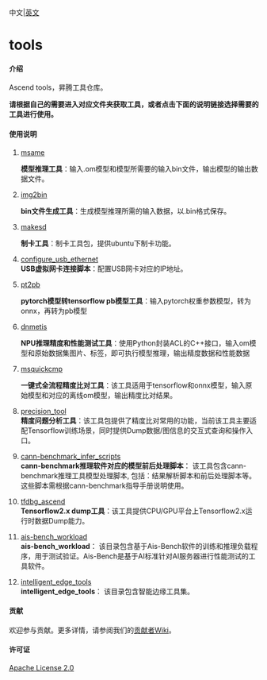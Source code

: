 中文|[英文](README_EN.md)

# tools

#### 介绍

Ascend tools，昇腾工具仓库。

**请根据自己的需要进入对应文件夹获取工具，或者点击下面的说明链接选择需要的工具进行使用。**

#### 使用说明

1.  [msame](https://gitee.com/ascend/tools/tree/master/msame)

    **模型推理工具**：输入.om模型和模型所需要的输入bin文件，输出模型的输出数据文件。

2.  [img2bin](https://gitee.com/ascend/tools/tree/master/img2bin)

    **bin文件生成工具**：生成模型推理所需的输入数据，以.bin格式保存。

3.  [makesd](https://gitee.com/ascend/tools/tree/master/makesd)
    
    **制卡工具**：制卡工具包，提供ubuntu下制卡功能。

4.  [configure_usb_ethernet](https://gitee.com/ascend/tools/tree/master/configure_usb_ethernet)  
     **USB虚拟网卡连接脚本**：配置USB网卡对应的IP地址。
    
5. [pt2pb](https://gitee.com/ascend/tools/tree/master/pt2pb)  

   **pytorch模型转tensorflow pb模型工具**：输入pytorch权重参数模型，转为onnx，再转为pb模型

6. [dnmetis](https://gitee.com/ascend/tools/tree/master/dnmetis)  

   **NPU推理精度和性能测试工具**：使用Python封装ACL的C++接口，输入om模型和原始数据集图片、标签，即可执行模型推理，输出精度数据和性能数据  

7. [msquickcmp](https://gitee.com/ascend/tools/tree/master/msquickcmp)    

   **一键式全流程精度比对工具**：该工具适用于tensorflow和onnx模型，输入原始模型和对应的离线om模型，输出精度比对结果。    

8. [precision_tool](https://gitee.com/ascend/tools/tree/master/precision_tool)    
   **精度问题分析工具**：该工具包提供了精度比对常用的功能，当前该工具主要适配Tensorflow训练场景，同时提供Dump数据/图信息的交互式查询和操作入口。 

9. [cann-benchmark_infer_scripts](https://gitee.com/ascend/tools/tree/master/cann-benchmark_infer_scripts)    
    **cann-benchmark推理软件对应的模型前后处理脚本**： 该工具包含cann-benchmark推理工具模型处理脚本, 包括：结果解析脚本和前后处理脚本等。这些脚本需根据cann-benchmark指导手册说明使用。
10. [tfdbg_ascend](https://gitee.com/ascend/tools/tree/master/tfdbg_ascend)    
    **Tensorflow2.x dump工具**：该工具提供CPU/GPU平台上Tensorflow2.x运行时数据Dump能力。

11. [ais-bench_workload](https://gitee.com/ascend/tools/tree/master/ais-bench_workload)    
    **ais-bench_workload**： 该目录包含基于Ais-Bench软件的训练和推理负载程序，用于测试验证。Ais-Bench是基于AI标准针对AI服务器进行性能测试的工具软件。

12. [intelligent_edge_tools](https://gitee.com/ascend/tools/tree/master/intelligent_edge_tools)  
    **intelligent_edge_tools**： 该目录包含智能边缘工具集。

#### 贡献

欢迎参与贡献。更多详情，请参阅我们的[贡献者Wiki](./CONTRIBUTING.md)。

#### 许可证
[Apache License 2.0](LICENSE)

